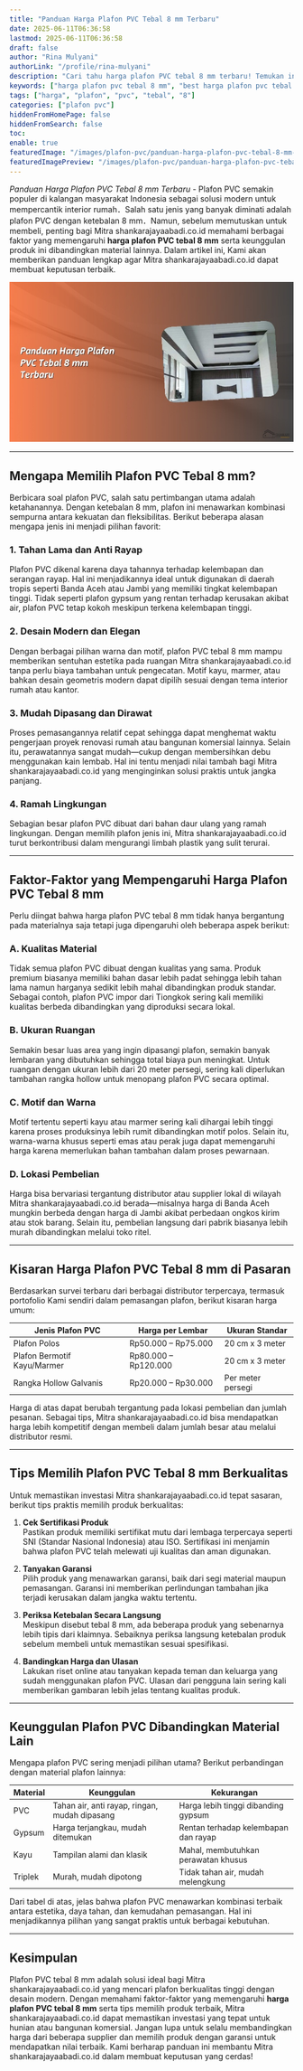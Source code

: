 ```yaml
---
title: "Panduan Harga Plafon PVC Tebal 8 mm Terbaru"
date: 2025-06-11T06:36:58
lastmod: 2025-06-11T06:36:58
draft: false
author: "Rina Mulyani"
authorLink: "/profile/rina-mulyani"
description: "Cari tahu harga plafon PVC tebal 8 mm terbaru! Temukan info lengkap, keunggulan, dan tips memilih plafon terbaik untuk rumah Anda. Klik untuk detailnya!"
keywords: ["harga plafon pvc tebal 8 mm", "best harga plafon pvc tebal 8 mm", "harga plafon pvc tebal 8 mm guide"]
tags: ["harga", "plafon", "pvc", "tebal", "8"]
categories: ["plafon pvc"]
hiddenFromHomePage: false
hiddenFromSearch: false
toc:
enable: true
featuredImage: "/images/plafon-pvc/panduan-harga-plafon-pvc-tebal-8-mm-terbaru.jpg"
featuredImagePreview: "/images/plafon-pvc/panduan-harga-plafon-pvc-tebal-8-mm-terbaru.jpg"
---
```


*Panduan Harga Plafon PVC Tebal 8 mm Terbaru* - Plafon PVC semakin populer di kalangan masyarakat Indonesia sebagai solusi modern untuk mempercantik interior rumah．Salah satu jenis yang banyak diminati adalah plafon PVC dengan ketebalan 8 mm．Namun, sebelum memutuskan untuk membeli, penting bagi Mitra shankarajayaabadi.co.id memahami berbagai faktor yang memengaruhi **harga plafon PVC tebal 8 mm** serta keunggulan produk ini dibandingkan material lainnya. Dalam artikel ini, Kami akan memberikan panduan lengkap agar Mitra shankarajayaabadi.co.id dapat membuat keputusan terbaik.

![Panduan Harga Plafon PVC Tebal 8 mm Terbaru](/images/plafon-pvc/panduan-harga-plafon-pvc-tebal-8-mm-terbaru.jpg)

---

## Mengapa Memilih Plafon PVC Tebal 8 mm?  

Berbicara soal plafon PVC, salah satu pertimbangan utama adalah ketahanannya.  Dengan ketebalan 8 mm, plafon ini menawarkan kombinasi sempurna antara kekuatan dan fleksibilitas. Berikut beberapa alasan mengapa jenis ini menjadi pilihan favorit:  

### 1. **Tahan Lama dan Anti Rayap**  
Plafon PVC dikenal karena daya tahannya terhadap kelembapan dan serangan rayap. Hal ini menjadikannya ideal untuk digunakan di daerah tropis seperti Banda Aceh atau Jambi yang memiliki tingkat kelembapan tinggi. Tidak seperti plafon gypsum yang rentan terhadap kerusakan akibat air, plafon PVC tetap kokoh meskipun terkena kelembapan tinggi.

### 2. **Desain Modern dan Elegan**  
Dengan berbagai pilihan warna dan motif, plafon PVC tebal 8 mm mampu memberikan sentuhan estetika pada ruangan Mitra shankarajayaabadi.co.id tanpa perlu biaya tambahan untuk pengecatan. Motif kayu, marmer, atau bahkan desain geometris modern dapat dipilih sesuai dengan tema interior rumah atau kantor.

### 3. **Mudah Dipasang dan Dirawat**  
Proses pemasangannya relatif cepat sehingga dapat menghemat waktu pengerjaan proyek renovasi rumah atau bangunan komersial lainnya. Selain itu, perawatannya sangat mudah—cukup dengan membersihkan debu menggunakan kain lembab. Hal ini tentu menjadi nilai tambah bagi Mitra shankarajayaabadi.co.id yang menginginkan solusi praktis untuk jangka panjang.

### 4. **Ramah Lingkungan**  
Sebagian besar plafon PVC dibuat dari bahan daur ulang yang ramah lingkungan. Dengan memilih plafon jenis ini, Mitra shankarajayaabadi.co.id turut berkontribusi dalam mengurangi limbah plastik yang sulit terurai.

---

## Faktor-Faktor yang Mempengaruhi Harga Plafon PVC Tebal 8 mm  

Perlu diingat bahwa harga plafon PVC tebal 8 mm tidak hanya bergantung pada materialnya saja tetapi juga dipengaruhi oleh beberapa aspek berikut:  

### A. **Kualitas Material**  
Tidak semua plafon PVC dibuat dengan kualitas yang sama. Produk premium biasanya memiliki bahan dasar lebih padat sehingga lebih tahan lama namun harganya sedikit lebih mahal dibandingkan produk standar. Sebagai contoh, plafon PVC impor dari Tiongkok sering kali memiliki kualitas berbeda dibandingkan yang diproduksi secara lokal.

### B. **Ukuran Ruangan**  
Semakin besar luas area yang ingin dipasangi plafon, semakin banyak lembaran yang dibutuhkan sehingga total biaya pun meningkat. Untuk ruangan dengan ukuran lebih dari 20 meter persegi, sering kali diperlukan tambahan rangka hollow untuk menopang plafon PVC secara optimal.

### C. **Motif dan Warna**  
Motif tertentu seperti kayu atau marmer sering kali dihargai lebih tinggi karena proses produksinya lebih rumit dibandingkan motif polos. Selain itu, warna-warna khusus seperti emas atau perak juga dapat memengaruhi harga karena memerlukan bahan tambahan dalam proses pewarnaan.

### D. **Lokasi Pembelian**  
Harga bisa bervariasi tergantung distributor atau supplier lokal di wilayah Mitra shankarajayaabadi.co.id berada—misalnya harga di Banda Aceh mungkin berbeda dengan harga di Jambi akibat perbedaan ongkos kirim atau stok barang. Selain itu, pembelian langsung dari pabrik biasanya lebih murah dibandingkan melalui toko ritel.

---

## Kisaran Harga Plafon PVC Tebal 8 mm di Pasaran  

Berdasarkan survei terbaru dari berbagai distributor terpercaya, termasuk portofolio Kami sendiri dalam pemasangan plafon, berikut kisaran harga umum:  

| **Jenis Plafon PVC**         | **Harga per Lembar** | **Ukuran Standar**       |
|-------------------------------|----------------------|--------------------------|
| Plafon Polos                 | Rp50.000 – Rp75.000 | 20 cm x 3 meter          |
| Plafon Bermotif Kayu/Marmer  | Rp80.000 – Rp120.000| 20 cm x 3 meter          |
| Rangka Hollow Galvanis       | Rp20.000 – Rp30.000 | Per meter persegi        |

Harga di atas dapat berubah tergantung pada lokasi pembelian dan jumlah pesanan. Sebagai tips, Mitra shankarajayaabadi.co.id bisa mendapatkan harga lebih kompetitif dengan membeli dalam jumlah besar atau melalui distributor resmi.

---

## Tips Memilih Plafon PVC Tebal 8 mm Berkualitas  

Untuk memastikan investasi Mitra shankarajayaabadi.co.id tepat sasaran, berikut tips praktis memilih produk berkualitas:  

1. **Cek Sertifikasi Produk**  
Pastikan produk memiliki sertifikat mutu dari lembaga terpercaya seperti SNI (Standar Nasional Indonesia) atau ISO. Sertifikasi ini menjamin bahwa plafon PVC telah melewati uji kualitas dan aman digunakan.

2. **Tanyakan Garansi**  
Pilih produk yang menawarkan garansi, baik dari segi material maupun pemasangan. Garansi ini memberikan perlindungan tambahan jika terjadi kerusakan dalam jangka waktu tertentu.

3. **Periksa Ketebalan Secara Langsung**  
Meskipun disebut tebal 8 mm, ada beberapa produk yang sebenarnya lebih tipis dari klaimnya. Sebaiknya periksa langsung ketebalan produk sebelum membeli untuk memastikan sesuai spesifikasi. 

4. **Bandingkan Harga dan Ulasan**  
Lakukan riset online atau tanyakan kepada teman dan keluarga yang sudah menggunakan plafon PVC. Ulasan dari pengguna lain sering kali memberikan gambaran lebih jelas tentang kualitas produk.

---

## Keunggulan Plafon PVC Dibandingkan Material Lain  

Mengapa plafon PVC sering menjadi pilihan utama? Berikut perbandingan dengan material plafon lainnya:

| **Material**   | **Keunggulan**                          | **Kekurangan**                          |
|-----------------|-----------------------------------------|------------------------------------------|
| PVC            | Tahan air, anti rayap, ringan, mudah dipasang | Harga lebih tinggi dibanding gypsum     |
| Gypsum         | Harga terjangkau, mudah ditemukan       | Rentan terhadap kelembapan dan rayap    |
| Kayu           | Tampilan alami dan klasik              | Mahal, membutuhkan perawatan khusus     |
| Triplek        | Murah, mudah dipotong                  | Tidak tahan air, mudah melengkung       |

Dari tabel di atas, jelas bahwa plafon PVC menawarkan kombinasi terbaik antara estetika, daya tahan, dan kemudahan pemasangan. Hal ini menjadikannya pilihan yang sangat praktis untuk berbagai kebutuhan.

---

## Kesimpulan  

Plafon PVC tebal 8 mm adalah solusi ideal bagi Mitra shankarajayaabadi.co.id yang mencari plafon berkualitas tinggi dengan desain modern. Dengan memahami faktor-faktor yang memengaruhi **harga plafon PVC tebal 8 mm** serta tips memilih produk terbaik, Mitra shankarajayaabadi.co.id dapat memastikan investasi yang tepat untuk hunian atau bangunan komersial.  Jangan lupa untuk selalu membandingkan harga dari beberapa supplier dan memilih produk dengan garansi untuk mendapatkan nilai terbaik. Kami berharap panduan ini membantu Mitra shankarajayaabadi.co.id dalam membuat keputusan yang cerdas!
